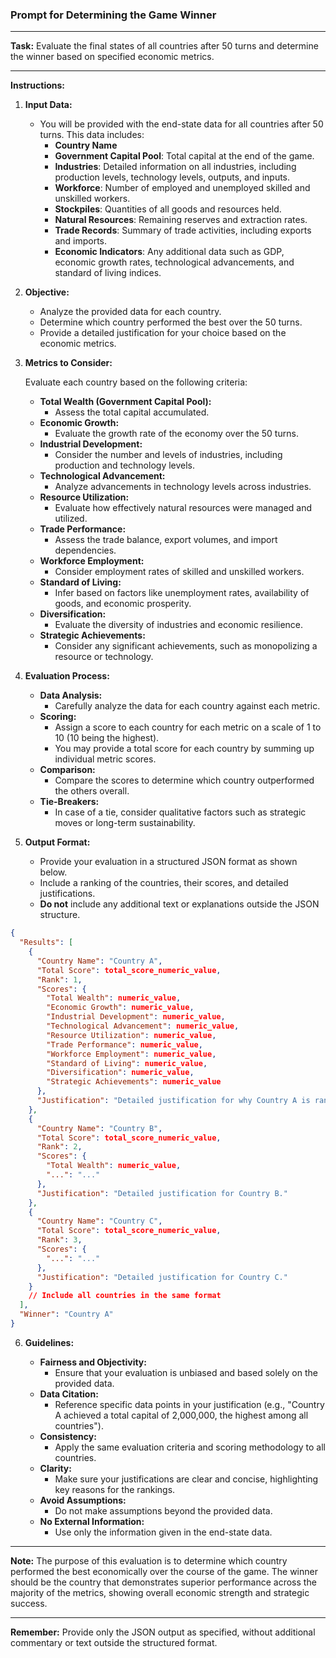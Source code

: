 ### **Prompt for Determining the Game Winner**

---

**Task:** Evaluate the final states of all countries after 50 turns and determine the winner based on specified economic metrics.

---

**Instructions:**

1. **Input Data:**

   - You will be provided with the end-state data for all countries after 50 turns. This data includes:
     - **Country Name**
     - **Government Capital Pool**: Total capital at the end of the game.
     - **Industries**: Detailed information on all industries, including production levels, technology levels, outputs, and inputs.
     - **Workforce**: Number of employed and unemployed skilled and unskilled workers.
     - **Stockpiles**: Quantities of all goods and resources held.
     - **Natural Resources**: Remaining reserves and extraction rates.
     - **Trade Records**: Summary of trade activities, including exports and imports.
     - **Economic Indicators**: Any additional data such as GDP, economic growth rates, technological advancements, and standard of living indices.

2. **Objective:**

   - Analyze the provided data for each country.
   - Determine which country performed the best over the 50 turns.
   - Provide a detailed justification for your choice based on the economic metrics.

3. **Metrics to Consider:**

   Evaluate each country based on the following criteria:

   - **Total Wealth (Government Capital Pool):**
     - Assess the total capital accumulated.
   - **Economic Growth:**
     - Evaluate the growth rate of the economy over the 50 turns.
   - **Industrial Development:**
     - Consider the number and levels of industries, including production and technology levels.
   - **Technological Advancement:**
     - Analyze advancements in technology levels across industries.
   - **Resource Utilization:**
     - Evaluate how effectively natural resources were managed and utilized.
   - **Trade Performance:**
     - Assess the trade balance, export volumes, and import dependencies.
   - **Workforce Employment:**
     - Consider employment rates of skilled and unskilled workers.
   - **Standard of Living:**
     - Infer based on factors like unemployment rates, availability of goods, and economic prosperity.
   - **Diversification:**
     - Evaluate the diversity of industries and economic resilience.
   - **Strategic Achievements:**
     - Consider any significant achievements, such as monopolizing a resource or technology.

4. **Evaluation Process:**

   - **Data Analysis:**
     - Carefully analyze the data for each country against each metric.
   - **Scoring:**
     - Assign a score to each country for each metric on a scale of 1 to 10 (10 being the highest).
     - You may provide a total score for each country by summing up individual metric scores.
   - **Comparison:**
     - Compare the scores to determine which country outperformed the others overall.
   - **Tie-Breakers:**
     - In case of a tie, consider qualitative factors such as strategic moves or long-term sustainability.

5. **Output Format:**

   - Provide your evaluation in a structured JSON format as shown below.
   - Include a ranking of the countries, their scores, and detailed justifications.
   - **Do not** include any additional text or explanations outside the JSON structure.

```json
{
  "Results": [
    {
      "Country Name": "Country A",
      "Total Score": total_score_numeric_value,
      "Rank": 1,
      "Scores": {
        "Total Wealth": numeric_value,
        "Economic Growth": numeric_value,
        "Industrial Development": numeric_value,
        "Technological Advancement": numeric_value,
        "Resource Utilization": numeric_value,
        "Trade Performance": numeric_value,
        "Workforce Employment": numeric_value,
        "Standard of Living": numeric_value,
        "Diversification": numeric_value,
        "Strategic Achievements": numeric_value
      },
      "Justification": "Detailed justification for why Country A is ranked first, citing specific data and achievements."
    },
    {
      "Country Name": "Country B",
      "Total Score": total_score_numeric_value,
      "Rank": 2,
      "Scores": {
        "Total Wealth": numeric_value,
        "...": "..."
      },
      "Justification": "Detailed justification for Country B."
    },
    {
      "Country Name": "Country C",
      "Total Score": total_score_numeric_value,
      "Rank": 3,
      "Scores": {
        "...": "..."
      },
      "Justification": "Detailed justification for Country C."
    }
    // Include all countries in the same format
  ],
  "Winner": "Country A"
}
```

6. **Guidelines:**

   - **Fairness and Objectivity:**
     - Ensure that your evaluation is unbiased and based solely on the provided data.
   - **Data Citation:**
     - Reference specific data points in your justification (e.g., "Country A achieved a total capital of 2,000,000, the highest among all countries").
   - **Consistency:**
     - Apply the same evaluation criteria and scoring methodology to all countries.
   - **Clarity:**
     - Make sure your justifications are clear and concise, highlighting key reasons for the rankings.
   - **Avoid Assumptions:**
     - Do not make assumptions beyond the provided data.
   - **No External Information:**
     - Use only the information given in the end-state data.

---

**Note:** The purpose of this evaluation is to determine which country performed the best economically over the course of the game. The winner should be the country that demonstrates superior performance across the majority of the metrics, showing overall economic strength and strategic success.

---

**Remember:** Provide only the JSON output as specified, without additional commentary or text outside the structured format.
